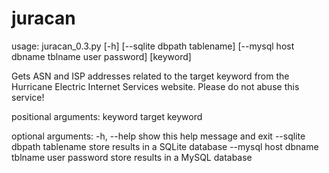 # juracan

usage: juracan_0.3.py [-h] [--sqlite dbpath tablename]
                      [--mysql host dbname tblname user password]
                      [keyword]

Gets ASN and ISP addresses related to the target keyword from the Hurricane
Electric Internet Services website. Please do not abuse this service!

positional arguments:
  keyword               target keyword

optional arguments:
  -h, --help            show this help message and exit
  --sqlite dbpath tablename
                        store results in a SQLite database
  --mysql host dbname tblname user password
                        store results in a MySQL database
